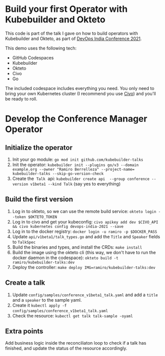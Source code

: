 # Build your first Operator with Kubebuilder and Okteto

This code is part of the talk I gave on how to build operators with Kubebuilder and Okteto, as part of [DevOps India Conference 2021](https://www.youtube.com/watch?v=HBVYE5BgAS4). 

This demo uses the following tech:
- GitHub Codespaces
- Kubebuilder
- Okteto
- Civo
- Go

The included codespace includes everything you need.  You only need to bring your own Kubernetes cluster (I recommend you use [Civo](https://civo.com)) and you'll be ready to roll.

# Develop the Conference Manager Operator

## Initialize the operator
1. Init your go module: `go mod init github.com/kubebuilder-talks`
2. Init the operator: `kubebuilder init --plugins go/v3 --domain example.org --owner "Ramiro Berrelleza" --project-name= kubebuilder-talks --skip-go-version-check`
3. Create the  `Talk`  api: `kubebuilder create api  --group conference --version v1beta1 --kind Talk` (say yes to everything) 
## Build the first version
1. Log in to okteto, so we can use the remote build service: `okteto login --token $OKTETO_TOKEN` 
2. Log in to civo and get your kubeconfig: `civo apikey add dev $CIVO_API && civo kubernetes config devops-india-2021 --save`
3. Log in to the docker registry: `docker login -u ramiro -p $DOCKER_PASS` 
4. Update `api/v1beta1/talk_types.go` and add the `Title` and `Speaker` fields to `TalkSpec` 
5. Build the binaries and types, and install the CRDs: `make install` 
6. Build the image using the okteto cli (this way, we don't have to run the docker daemon in the codespace): `okteto build -t ramiro/kubebuilder-talks:dev`
7. Deploy the controller: `make deploy IMG=ramiro/kubebuilder-talks:dev`

## Create a talk

1. Update `config/samples/conference_v1beta1_talk.yaml` and add a `title` and a `speaker` to the sample yaml.
2. Create it `kubectl apply -f config/samples/conference_v1beta1_talk.yaml` 
3. Check the resource: `kubectl get talk talk-sample -oyaml`

## Extra points

Add business logic inside the reconciliaton loop to check if a talk has finished, and update the status of the resource accordingly.
